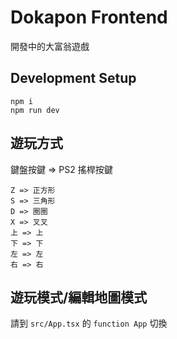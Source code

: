 # Dokapon Frontend

開發中的大富翁遊戲

## Development Setup

```
npm i
npm run dev
```

## 遊玩方式

鍵盤按鍵 => PS2 搖桿按鍵

```
Z => 正方形
S => 三角形
D => 圈圈
X => 叉叉
上 => 上
下 => 下
左 => 左
右 => 右
```

## 遊玩模式/編輯地圖模式

請到 `src/App.tsx` 的 `function App` 切換
